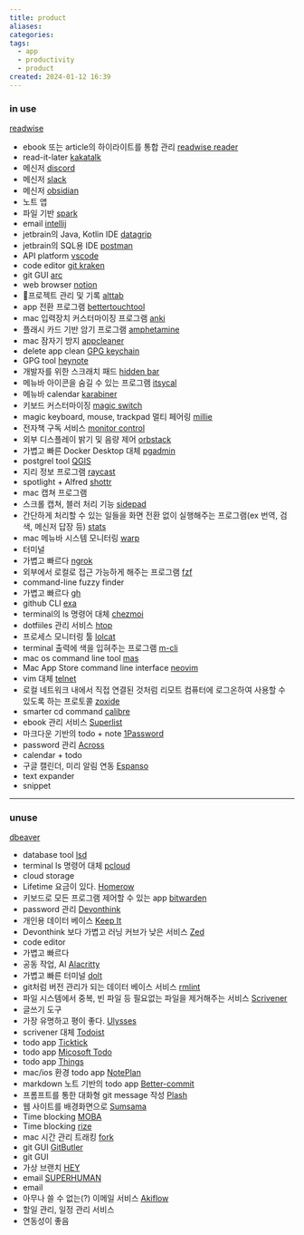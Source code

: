 ```yaml
---
title: product
aliases: 
categories: 
tags:
  - app
  - productivity
  - product
created: 2024-01-12 16:39
---
```


### in use

[readwise](https://readwise.io/)
- ebook 또는 article의 하이라이트를 통합 관리
[readwise reader](https://readwise.io/read)
- read-it-later
[kakatalk](https://apps.apple.com/kr/app/kakaotalk/id869223134?mt=12)
- 메신저
[discord](https://discord.com/)
- 메신저
[slack](https://www.google.com/search?q=slack&sourceid=chrome&ie=UTF-8)
- 메신저
[obsidian](https://obsidian.md/)
- 노트 앱
- 파일 기반
[spark](https://sparkmailapp.com/)
- email
[intellij](https://www.jetbrains.com/ko-kr/idea/download/?section=mac)
- jetbrain의 Java, Kotlin IDE
[datagrip](https://www.jetbrains.com/ko-kr/datagrip/)
- jetbrain의 SQL용 IDE
[postman](https://www.postman.com/)
- API platform
[vscode](https://code.visualstudio.com/)
- code editor
[git kraken](https://www.gitkraken.com/)
- git GUI
[arc](https://arc.net/)
- web browser
[notion](https://www.notion.so/ko-kr)
- 프로젝트 관리 및 기록
[alttab](https://alt-tab-macos.netlify.app/)
- app 전환 프로그램
[bettertouchtool](https://folivora.ai/)
- mac 입력장치 커스터마이징 프로그램
[anki](https://apps.ankiweb.net/)
- 플래시 카드 기반 암기 프로그램
[amphetamine](https://apps.apple.com/kr/app/amphetamine/id937984704?mt=12)
- mac 잠자기 방지
[appcleaner](https://freemacsoft.net/appcleaner/)
- delete app clean
[GPG keychain](https://gpgtools.org/)
- GPG tool
[heynote](https://heynote.com/)
- 개발자를 위한 스크래치 패드
[hidden bar](https://superbits.co/hidden/)
- 메뉴바 아이콘을 숨길 수 있는 프로그램
[itsycal](https://www.mowglii.com/itsycal/)
- 메뉴바 calendar
[karabiner](https://karabiner-elements.pqrs.org/)
- 키보드 커스터마이징
[magic switch](https://www.magic-switch.com/)
- magic keyboard, mouse, trackpad 멀티 페어링
[millie](https://www.millie.co.kr/)
- 전자책 구독 서비스
[monitor control](https://github.com/MonitorControl/MonitorControl)
- 외부 디스플레이 밝기 및 음량 제어
[orbstack](https://orbstack.dev/)
- 가볍고 빠른 Docker Desktop 대체
[pgadmin](https://www.pgadmin.org/)
- postgrel tool
[QGIS](https://qgis.org/ko/site/)
- 지리 정보 프로그램
[raycast](https://www.raycast.com/)
- spotlight + Alfred
[shottr](https://shottr.cc/)
- mac 캡쳐 프로그램
- 스크롤 캡쳐, 블러 처리 기능
[sidepad](https://slidepad.app/)
- 간단하게 처리할 수 있는 일들을 화면 전환 없이 실행해주는 프로그램(ex 번역, 검색, 메신저 답장 등)
[stats](https://github.com/exelban/stats)
- mac 메뉴바 시스템 모니터링
[warp](https://www.warp.dev/)
- 터미널
- 가볍고 빠르다
[ngrok](https://ngrok.com/)
- 외부에서 로컬로 접근 가능하게 해주는 프로그램
[fzf](https://github.com/junegunn/fzf)
- command-line fuzzy finder
- 가볍고 빠르다
[gh](https://cli.github.com/)
- github CLI
[exa](https://the.exa.website/)
- terminal의 ls 명령어 대체
[chezmoi](https://www.chezmoi.io/)
- dotfiiles 관리 서비스
[htop](https://htop.dev/)
- 프로세스 모니터링 툴
[lolcat]()
- terminal 출력에 색을 입혀주는 프로그램
[m-cli](https://github.com/rgcr/m-cli)
- mac os command line tool
[mas](https://github.com/mas-cli/mas)
- Mac App Store command line interface
[neovim](https://neovim.io/)
- vim 대체
[telnet](https://telnet-online.net/)
- 로컬 네트워크 내에서 직접 연결된 것처럼 리모트 컴퓨터에 로그온하여 사용할 수 있도록 하는 프로토콜
[zoxide](https://github.com/ajeetdsouza/zoxide)
- smarter cd command
[calibre](https://calibre-ebook.com/)
- ebook 관리 서비스
[Superlist](https://www.superlist.com/)
- 마크다운 기반의 todo + note
[1Password](https://1password.com/ko)
- password 관리
[Across](https://alabaster-muse-a91.notion.site/Across-Modern-Calendar-4c1c677b81fb43b796139fb102e5782e)
- calendar + todo
- 구글 캘린더, 미리 알림 연동
[Espanso](https://espanso.org/docs/get-started/)
- text expander
- snippet

---

### unuse

[dbeaver](https://dbeaver.io/)
- database tool
[lsd](https://github.com/lsd-rs/lsd)
- terminal ls 명령어 대체
[pcloud](https://www.pcloud.com/)
- cloud storage
- Lifetime 요금이 있다.
[Homerow](https://www.homerow.app/)
- 키보드로 모든 프로그램 제어할 수 있는 app
[bitwarden](https://bitwarden.com/)
- password 관리
[Devonthink](https://www.devontechnologies.com/apps/devonthink)
- 개인용 데이터 베이스
[Keep It](https://reinventedsoftware.com/keepit/)
- Devonthink 보다 가볍고 러닝 커브가 낮은 서비스
[Zed](https://zed.dev/)
- code editor
- 가볍고 빠르다
- 공동 작업, AI
[Alacritty](https://github.com/alacritty/alacritty)
- 가볍고 빠른 터미널
[dolt](https://www.dolthub.com/)
- git처럼 버전 관리가 되는 데이터 베이스 서비스
[rmlint](https://github.com/sahib/rmlint)
- 파일 시스템에서 중복, 빈 파일 등 필요없는 파일을 제거해주는 서비스
[Scrivener](https://www.literatureandlatte.com/scrivener/overview)
- 글쓰기 도구
- 가장 유명하고 평이 좋다.
[Ulysses](https://ulysses.app/)
- scrivener 대체
[Todoist](https://todoist.com/ko)
- todo app
[Ticktick](https://ticktick.com/)
- todo app
[Micosoft Todo](https://www.microsoft.com/ko-kr/microsoft-365/microsoft-to-do-list-app)
- todo app
[Things](https://culturedcode.com/things/)
- mac/ios 환경 todo app
[NotePlan](https://noteplan.co/)
- markdown 노트 기반의 todo app
[Better-commit](https://github.com/Everduin94/better-commits)
- 프롬프트를 통한 대화형 git message 작성
[Plash](https://github.com/sindresorhus/Plash)
- 웹 사이트를 배경화면으로
[Sumsama](https://www.sunsama.com/)
- Time blocking
[MOBA](https://www.moba.works/#Feature)
- Time blocking
[rize](https://rize.io/)
- mac 시간 관리 트래킹
[fork](https://git-fork.com/)
- git GUI
[GitButler](https://gitbutler.com/)
- git GUI
- 가상 브랜치
[HEY](https://www.hey.com/?ref=canda.blog)
- email
[SUPERHUMAN](https://superhuman.com/)
- email
- 아무나 쓸 수 없는(?) 이메일 서비스
[Akiflow](https://akiflow.com/)
- 할일 관리, 일정 관리 서비스
- 연동성이 좋음
